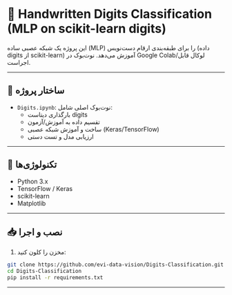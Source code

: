 # 🔢 Handwritten Digits Classification (MLP on scikit-learn digits)

این پروژه یک شبکه عصبی ساده (MLP) را برای طبقه‌بندی ارقام دست‌نویس (داده digits از scikit-learn) آموزش می‌دهد. 
نوت‌بوک در Google Colab/لوکال قابل اجراست.

---

## 📂 ساختار پروژه
- `Digits.ipynb`: نوت‌بوک اصلی شامل:
  - بارگذاری دیتاست digits
  - تقسیم داده به آموزش/آزمون
  - ساخت و آموزش شبکه عصبی (Keras/TensorFlow)
  - ارزیابی مدل و تست دستی


---

## 🧰 تکنولوژی‌ها
- Python 3.x
- TensorFlow / Keras
- scikit-learn
- Matplotlib

---

## 📥 نصب و اجرا
1. مخزن را کلون کنید:

```bash
git clone https://github.com/evi-data-vision/Digits-Classification.git
cd Digits-Classification
pip install -r requirements.txt
```

---
